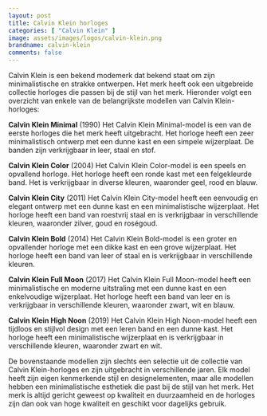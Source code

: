 ```yaml
---
layout: post
title: Calvin Klein horloges
categories: [ "Calvin Klein" ]
image: assets/images/logos/calvin-klein.png
brandname: calvin-klein
comments: false
---
```


Calvin Klein is een bekend modemerk dat bekend staat om zijn minimalistische en strakke ontwerpen. Het merk heeft ook een uitgebreide collectie horloges die passen bij de stijl van het merk. Hieronder volgt een overzicht van enkele van de belangrijkste modellen van Calvin Klein-horloges:

__Calvin Klein Minimal__ (1990)
Het Calvin Klein Minimal-model is een van de eerste horloges die het merk heeft uitgebracht. Het horloge heeft een zeer minimalistisch ontwerp met een dunne kast en een simpele wijzerplaat. De banden zijn verkrijgbaar in leer, staal en stof.

__Calvin Klein Color__ (2004)
Het Calvin Klein Color-model is een speels en opvallend horloge. Het horloge heeft een ronde kast met een felgekleurde band. Het is verkrijgbaar in diverse kleuren, waaronder geel, rood en blauw.

__Calvin Klein City__ (2011)
Het Calvin Klein City-model heeft een eenvoudig en elegant ontwerp met een dunne kast en een minimalistische wijzerplaat. Het horloge heeft een band van roestvrij staal en is verkrijgbaar in verschillende kleuren, waaronder zilver, goud en roségoud.

__Calvin Klein Bold__ (2014)
Het Calvin Klein Bold-model is een groter en opvallender horloge met een dikke kast en een grove wijzerplaat. Het horloge heeft een band van leer of staal en is verkrijgbaar in verschillende kleuren.

__Calvin Klein Full Moon__ (2017)
Het Calvin Klein Full Moon-model heeft een minimalistische en moderne uitstraling met een dunne kast en een enkelvoudige wijzerplaat. Het horloge heeft een band van leer en is verkrijgbaar in verschillende kleuren, waaronder zwart, wit en blauw.

__Calvin Klein High Noon__ (2019)
Het Calvin Klein High Noon-model heeft een tijdloos en stijlvol design met een leren band en een dunne kast. Het horloge heeft een minimalistische wijzerplaat en is verkrijgbaar in verschillende kleuren, waaronder zwart en wit.

De bovenstaande modellen zijn slechts een selectie uit de collectie van Calvin Klein-horloges en zijn uitgebracht in verschillende jaren. Elk model heeft zijn eigen kenmerkende stijl en designelementen, maar alle modellen hebben een minimalistische esthetiek die past bij de stijl van het merk. Het merk is altijd gericht geweest op kwaliteit en duurzaamheid en de horloges zijn dan ook van hoge kwaliteit en geschikt voor dagelijks gebruik.
